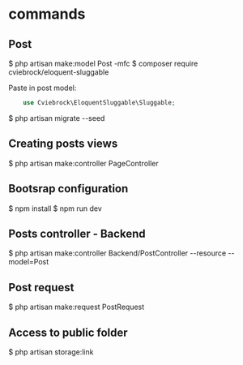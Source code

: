 # commands
## Post
$ php artisan make:model Post -mfc
$ composer require cviebrock/eloquent-sluggable

Paste in post model:
```php
    use Cviebrock\EloquentSluggable\Sluggable;
```

$ php artisan migrate --seed

## Creating posts views
$ php artisan make:controller PageController

## Bootsrap configuration
$ npm install
$ npm run dev

## Posts controller - Backend
$ php artisan make:controller Backend/PostController --resource --model=Post

## Post request
$ php artisan make:request PostRequest

## Access to public folder
$ php artisan storage:link